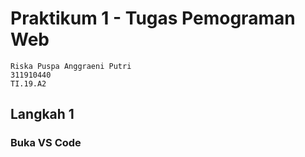 # Praktikum 1 - Tugas Pemograman Web
```
Riska Puspa Anggraeni Putri
311910440
TI.19.A2
```
## Langkah 1
### Buka VS Code
